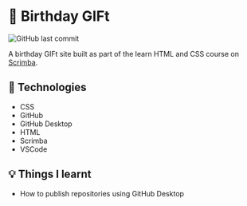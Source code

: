 # :partying_face: Birthday GIFt

![GitHub last commit](https://img.shields.io/github/last-commit/xanderbylo/birthday-gift) 

A birthday GIFt site built as part of the learn HTML and CSS course on [Scrimba](https://www.scrimba.com).

## :floppy_disk: Technologies

* CSS
* GitHub
* GitHub Desktop
* HTML
* Scrimba
* VSCode

## :bulb: Things I learnt

* How to publish repositories using GitHub Desktop
